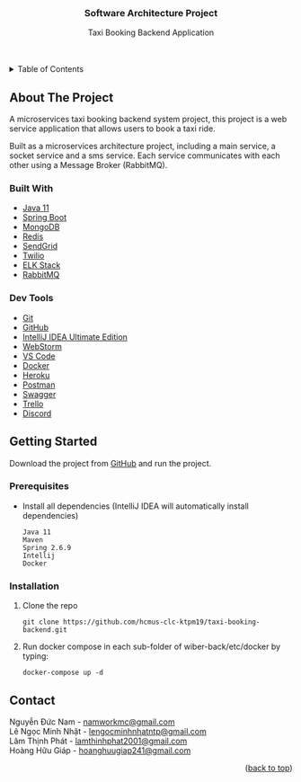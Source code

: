 <!-- PROJECT LOGO -->
<br />
<a id="top"></a>
<div align="center">
<h3 align="center">Software Architecture Project</h3>

  <p align="center">
    Taxi Booking Backend Application
    <br />
    <br />
    <br />
  </p>
</div>



<!-- TABLE OF CONTENTS -->
<details>
  <summary>Table of Contents</summary>
  <ol>
    <li>
      <a href="#about-the-project">About The Project</a>
      <ul>
        <li><a href="#built-with">Built With</a></li>
        <li><a href="#dev-tools">Dev Tools</a></li>
      </ul>
    </li>
    <li>
      <a href="#getting-started">Getting Started</a>
      <ul>
        <li><a href="#prerequisites">Prerequisites</a></li>
        <li><a href="#installation">Installation</a></li>
      </ul>
    </li>
    <li><a href="#contact">Contact</a></li>
  </ol>
</details>



<!-- ABOUT THE PROJECT -->
<a id="about-the-project"></a>

## About The Project

A microservices taxi booking backend system project, this project is a web service application that allows users to book a taxi ride.

Built as a microservices architecture project, including a main service, a socket service and a sms service.
Each service communicates with each other using a Message Broker (RabbitMQ).

<a id="built-with"></a>
### Built With
- [Java 11](https://www.oracle.com/java/technologies/javase/jdk11-archive-downloads.html)
- [Spring Boot](https://spring.io/projects/spring-boot)
- [MongoDB](https://www.mongodb.com/)
- [Redis](https://redis.io/)
- [SendGrid](https://sendgrid.com/)
- [Twilio](https://www.twilio.com/)
- [ELK Stack](https://www.elastic.co/)
- [RabbitMQ](https://www.rabbitmq.com/)

<a id="dev-tools"></a>
### Dev Tools
- [Git](https://git-scm.com/)
- [GitHub](https://github.com/)
- [IntelliJ IDEA Ultimate Edition](https://www.jetbrains.com/idea/)
- [WebStorm](https://www.jetbrains.com/webstorm/)
- [VS Code](https://code.visualstudio.com/)
- [Docker](https://www.docker.com/)
- [Heroku](https://www.heroku.com/)
- [Postman](https://www.getpostman.com/)
- [Swagger](https://swagger.io/)
- [Trello](https://trello.com/)
- [Discord](https://discord.com/)

<!-- GETTING STARTED -->
<a id="getting-started"></a>

## Getting Started

Download the project from [GitHub](https://github.com/hcmus-clc-ktpm19/taxi-booking-backend.git) and run the project.

<a id="prerequisites"></a>

### Prerequisites

- Install all dependencies (IntelliJ IDEA will automatically install dependencies)
   ```text
  Java 11
  Maven
  Spring 2.6.9
  Intellij
  Docker
   ```

<a id="installation"></a>

### Installation

1. Clone the repo
   ```shell
   git clone https://github.com/hcmus-clc-ktpm19/taxi-booking-backend.git
   ```
2. Run docker compose in each sub-folder of wiber-back/etc/docker by typing:
   ```shell
   docker-compose up -d
   ```
<!-- CONTACT -->
<a id="contact"></a>
## Contact
Nguyễn Đức Nam - namworkmc@gmail.com<br>
Lê Ngọc Minh Nhật - lengocminhnhatntp@gmail.com<br>
Lâm Thịnh Phát - lamthinhphat2001@gmail.com<br>
Hoàng Hữu Giáp - hoanghuugiap241@gmail.com<br>

<p align="right">(<a href="#top">back to top</a>)</p>